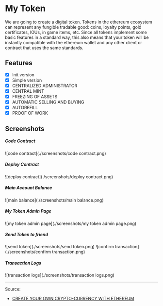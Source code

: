 My Token
==========
We are going to create a digital token. Tokens in the ethereum ecosystem can represent any fungible tradable good: coins, loyalty points, gold certificates, IOUs, in game items, etc. Since all tokens implement some basic features in a standard way, this also means that your token will be instantly compatible with the ethereum wallet and any other client or contract that uses the same standards.

## Features
- [x] Init version
- [x] Simple version
- [x] CENTRALIZED ADMINISTRATOR
- [x] CENTRAL MINT
- [x] FREEZING OF ASSETS
- [x] AUTOMATIC SELLING AND BUYING
- [x] AUTOREFILL
- [x] PROOF OF WORK

## Screenshots

##### Code Contract
![code contract](./screenshots/code contract.png)

##### Deploy Contract
![deploy contract](./screenshots/deploy contract.png)

##### Main Account Balance
![main balance](./screenshots/main balance.png)

##### My Token Admin Page
![my token admin page](./screenshots/my token admin page.png)

##### Send Token to friend
![send token](./screenshots/send token.png)
![confirm transaction](./screenshots/confirm transaction.png)

##### Transaction Logs
![transaction logs](./screenshots/transaction logs.png)

---

Source: 

- [CREATE YOUR OWN CRYPTO-CURRENCY WITH ETHEREUM](https://ethereum.org/token)
